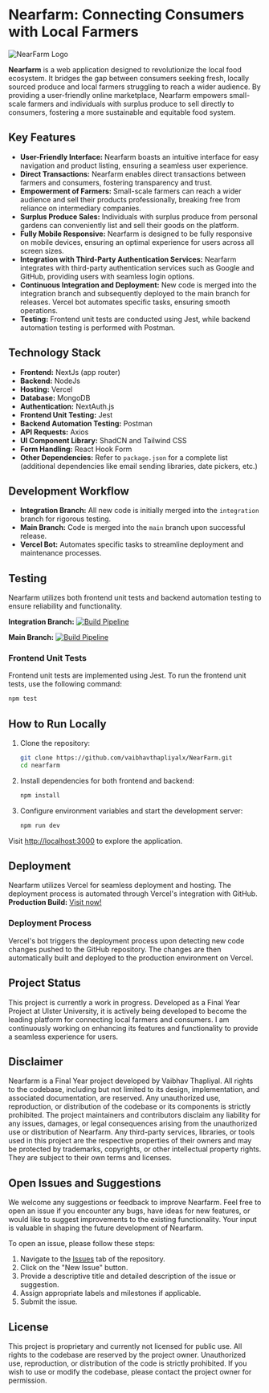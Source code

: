 # Nearfarm: Connecting Consumers with Local Farmers
![NearFarm Logo](public/assets/full-logo.png)

**Nearfarm** is a web application designed to revolutionize the local food ecosystem. It bridges the gap between consumers seeking fresh, locally sourced produce and local farmers struggling to reach a wider audience. By providing a user-friendly online marketplace, Nearfarm empowers small-scale farmers and individuals with surplus produce to sell directly to consumers, fostering a more sustainable and equitable food system.

## Key Features

- **User-Friendly Interface:** Nearfarm boasts an intuitive interface for easy navigation and product listing, ensuring a seamless user experience.
- **Direct Transactions:** Nearfarm enables direct transactions between farmers and consumers, fostering transparency and trust.
- **Empowerment of Farmers:** Small-scale farmers can reach a wider audience and sell their products professionally, breaking free from reliance on intermediary companies.
- **Surplus Produce Sales:** Individuals with surplus produce from personal gardens can conveniently list and sell their goods on the platform.
- **Fully Mobile Responsive:** Nearfarm is designed to be fully responsive on mobile devices, ensuring an optimal experience for users across all screen sizes.
- **Integration with Third-Party Authentication Services:** Nearfarm integrates with third-party authentication services such as Google and GitHub, providing users with seamless login options.
- **Continuous Integration and Deployment:** New code is merged into the integration branch and subsequently deployed to the main branch for releases. Vercel bot automates specific tasks, ensuring smooth operations.
- **Testing:** Frontend unit tests are conducted using Jest, while backend automation testing is performed with Postman.

## Technology Stack

* **Frontend:** NextJs (app router)
* **Backend:** NodeJs
* **Hosting:** Vercel
* **Database:** MongoDB
* **Authentication:** NextAuth.js
* **Frontend Unit Testing:** Jest
* **Backend Automation Testing:** Postman
* **API Requests:** Axios
* **UI Component Library:** ShadCN and Tailwind CSS
* **Form Handling:** React Hook Form
* **Other Dependencies:** Refer to `package.json` for a complete list (additional dependencies like email sending libraries, date pickers, etc.)

## Development Workflow

* **Integration Branch:** All new code is initially merged into the `integration` branch for rigorous testing.
* **Main Branch:** Code is merged into the `main` branch upon successful release.
* **Vercel Bot:** Automates specific tasks to streamline deployment and maintenance processes.

## Testing

Nearfarm utilizes both frontend unit tests and backend automation testing to ensure reliability and functionality.

**Integration Branch:** [![Build Pipeline](https://github.com/vaibhavthapliyalx/NearFarm/actions/workflows/build-test.yml/badge.svg?branch=integration)](https://github.com/vaibhavthapliyalx/NearFarm/actions/workflows/build-test.yml)

**Main Branch:**
[![Build Pipeline](https://github.com/vaibhavthapliyalx/NearFarm/actions/workflows/build-test.yml/badge.svg?branch=main)](https://github.com/vaibhavthapliyalx/NearFarm/actions/workflows/build-test.yml)

### Frontend Unit Tests

Frontend unit tests are implemented using Jest. To run the frontend unit tests, use the following command:

```bash
npm test
```

## How to Run Locally

1. Clone the repository:

    ```bash
    git clone https://github.com/vaibhavthapliyalx/NearFarm.git
    cd nearfarm
    ```
2. Install dependencies for both frontend and backend:

    ```bash
    npm install
    ```

3. Configure environment variables and start the development server:

    ```bash
    npm run dev
    ```

Visit [http://localhost:3000](http://localhost:3000) to explore the application.

## Deployment

Nearfarm utilizes Vercel for seamless deployment and hosting. The deployment process is automated through Vercel's integration with GitHub.  
**Production Build:** [Visit now!](https://near-farm.vercel.app)


### Deployment Process

Vercel's bot triggers the deployment process upon detecting new code changes pushed to the GitHub repository. The changes are then automatically built and deployed to the production environment on Vercel.

## Project Status

This project is currently a work in progress. Developed as a Final Year Project at Ulster University, it is actively being developed to become the leading platform for connecting local farmers and consumers. I am continuously working on enhancing its features and functionality to provide a seamless experience for users.

## Disclaimer

Nearfarm is a Final Year project developed by Vaibhav Thapliyal. All rights to the codebase, including but not limited to its design, implementation, and associated documentation, are reserved. Any unauthorized use, reproduction, or distribution of the codebase or its components is strictly prohibited. The project maintainers and contributors disclaim any liability for any issues, damages, or legal consequences arising from the unauthorized use or distribution of Nearfarm. 
Any third-party services, libraries, or tools used in this project are the respective properties of their owners and may be protected by trademarks, copyrights, or other intellectual property rights. They are subject to their own terms and licenses.

## Open Issues and Suggestions

We welcome any suggestions or feedback to improve Nearfarm. Feel free to open an issue if you encounter any bugs, have ideas for new features, or would like to suggest improvements to the existing functionality. Your input is valuable in shaping the future development of Nearfarm.

To open an issue, please follow these steps:
1. Navigate to the [Issues](<https://github.com/vaibhavthapliyalx/NearFarm/issues>) tab of the repository.
2. Click on the "New Issue" button.
3. Provide a descriptive title and detailed description of the issue or suggestion.
4. Assign appropriate labels and milestones if applicable.
5. Submit the issue.

## License

This project is proprietary and currently not licensed for public use. All rights to the codebase are reserved by the project owner. Unauthorized use, reproduction, or distribution of the code is strictly prohibited. If you wish to use or modify the codebase, please contact the project owner for permission.
